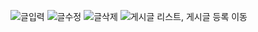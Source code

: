 ![글입력](https://github.com/kangjungmook/notice_board/assets/106642094/8e9fa78e-4172-4495-88b3-2be445bf2695)
![글수정](https://github.com/kangjungmook/notice_board/assets/106642094/b6f795dc-2f2e-4097-b27d-1250a5610c73)
![글삭제](https://github.com/kangjungmook/notice_board/assets/106642094/596f7e57-4490-49ed-ac0b-b5a83cf05c2a)
![게시글 리스트, 게시글 등록 이동](https://github.com/kangjungmook/notice_board/assets/106642094/25485ddb-bc24-4e3e-8723-52ae02dbeef6)
